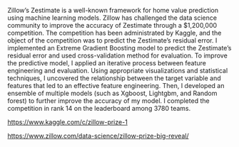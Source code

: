 Zillow’s Zestimate is a well-known framework for home value prediction using machine learning models. Zillow has challenged the data science community to improve the accuracy of Zestimate through a $1,200,000 competition. The competition has been administrated by Kaggle, and the object of the competition was to predict the Zestimate’s residual error. I implemented an Extreme Gradient Boosting model to predict the Zestimate’s residual error and used cross-validation method for evaluation. To improve the predictive model, I applied an iterative process between feature engineering and evaluation. Using appropriate visualizations and statistical techniques, I uncovered the relationship between the target variable and features that led to an effective feature engineering. Then, I developed an ensemble of multiple models (such as Xgboost, Lightgbm, and Random forest) to further improve the accuracy of my model. I completed the competition in rank 14 on the leaderboard among 3780 teams. 

https://www.kaggle.com/c/zillow-prize-1

https://www.zillow.com/data-science/zillow-prize-big-reveal/

